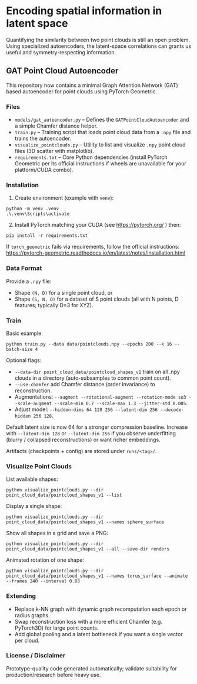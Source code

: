 # Encoding spatial information in latent space

 Quantifying the similarity between two point clouds is still an open problem. Using specialized autoencoders, the latent-space correlations can grants us useful and symmetry-respecting information.

## GAT Point Cloud Autoencoder

This repository now contains a minimal Graph Attention Network (GAT) based autoencoder for point clouds using PyTorch Geometric.

### Files

- `models/gat_autoencoder.py` – Defines the `GATPointCloudAutoencoder` and a simple Chamfer distance helper.
- `train.py` – Training script that loads point cloud data from a `.npy` file and trains the autoencoder.
- `visualize_pointclouds.py` – Utility to list and visualize `.npy` point cloud files (3D scatter with matplotlib).
- `requirements.txt` – Core Python dependencies (install PyTorch Geometric per its official instructions if wheels are unavailable for your platform/CUDA combo).

### Installation

1. Create environment (example with `venv`):
```
python -m venv .venv
.\.venv\Scripts\activate
```
2. Install PyTorch matching your CUDA (see https://pytorch.org/ ) then:
```
pip install -r requirements.txt
```
If `torch_geometric` fails via requirements, follow the official instructions: https://pytorch-geometric.readthedocs.io/en/latest/notes/installation.html

### Data Format

Provide a `.npy` file:
- Shape `(N, D)` for a single point cloud, or
- Shape `(S, N, D)` for a dataset of S point clouds (all with N points, D features; typically D=3 for XYZ).

### Train

Basic example:
```
python train.py --data data/pointclouds.npy --epochs 200 --k 16 --batch-size 4
```

Optional flags:
- `--data-dir point_cloud_data/pointcloud_shapes_v1` train on all .npy clouds in a directory (auto-subsamples to common point count).
- `--use-chamfer` add Chamfer distance (order invariance) to reconstruction.
- Augmentations: `--augment --rotational-augment --rotation-mode so3 --scale-augment --scale-min 0.7 --scale-max 1.3 --jitter-std 0.005`.
- Adjust model: `--hidden-dims 64 128 256 --latent-dim 256 --decode-hidden 256 128`.

Default latent size is now 64 for a stronger compression baseline. Increase with `--latent-dim 128` or `--latent-dim 256` if you observe underfitting (blurry / collapsed reconstructions) or want richer embeddings.

Artifacts (checkpoints + config) are stored under `runs/<tag>/`.

### Visualize Point Clouds

List available shapes:
```
python visualize_pointclouds.py --dir point_cloud_data/pointcloud_shapes_v1 --list
```

Display a single shape:
```
python visualize_pointclouds.py --dir point_cloud_data/pointcloud_shapes_v1 --names sphere_surface
```

Show all shapes in a grid and save a PNG:
```
python visualize_pointclouds.py --dir point_cloud_data/pointcloud_shapes_v1 --all --save-dir renders
```

Animated rotation of one shape:
```
python visualize_pointclouds.py --dir point_cloud_data/pointcloud_shapes_v1 --names torus_surface --animate --frames 240 --interval 0.03
```

### Extending

- Replace k-NN graph with dynamic graph recomputation each epoch or radius graphs.
- Swap reconstruction loss with a more efficient Chamfer (e.g. PyTorch3D) for large point counts.
- Add global pooling and a latent bottleneck if you want a single vector per cloud.

### License / Disclaimer

Prototype-quality code generated automatically; validate suitability for production/research before heavy use.

